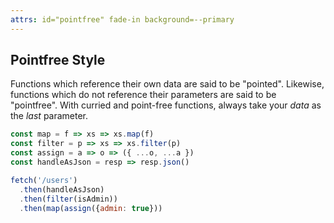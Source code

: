 ```yaml
---
attrs: id="pointfree" fade-in background=--primary
---
```

## Pointfree Style

Functions which reference their own data are said to be "pointed".
Likewise, functions which do not reference their parameters 
are said to be "pointfree".
With curried and point-free functions, always take your 
*data* as the *last* parameter.


```js
const map = f => xs => xs.map(f)
const filter = p => xs => xs.filter(p)
const assign = a => o => ({ ...o, ...a })
const handleAsJson = resp => resp.json()

fetch('/users')
  .then(handleAsJson)
  .then(filter(isAdmin))
  .then(map(assign({admin: true}))
```
<style>#pointfree pre {font-size: 80%}</style>
